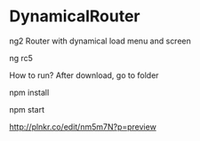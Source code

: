# DynamicalRouter
ng2 Router with dynamical load menu and screen

ng rc5


How to run?
After download, go to folder

npm install

npm start



http://plnkr.co/edit/nm5m7N?p=preview




